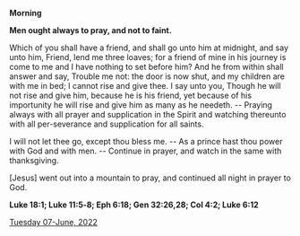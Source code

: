 **Morning**

**Men ought always to pray, and not to faint.**
 
Which of you shall have a friend, and shall go unto him at midnight, and say unto him, Friend, lend me three loaves; for a friend of mine in his journey is come to me and I have nothing to set before him? And he from within shall answer and say, Trouble me not: the door is now shut, and my children are with me in bed; I cannot rise and give thee. I say unto you, Though he will not rise and give him, because he is his friend, yet because of his importunity he will rise and give him as many as he needeth. -- Praying always with all prayer and supplication in the Spirit and watching thereunto with all per-severance and supplication for all saints.
 
I will not let thee go, except thou bless me. -- As a prince hast thou power with God and with men. -- Continue in prayer, and watch in the same with thanksgiving.
 
[Jesus] went out into a mountain to pray, and continued all night in prayer to God.  

**Luke 18:1; Luke 11:5‑8; Eph 6:18; Gen 32:26,28; Col 4:2; Luke 6:12**

[Tuesday 07-June, 2022](https://t.me/daily_light)
